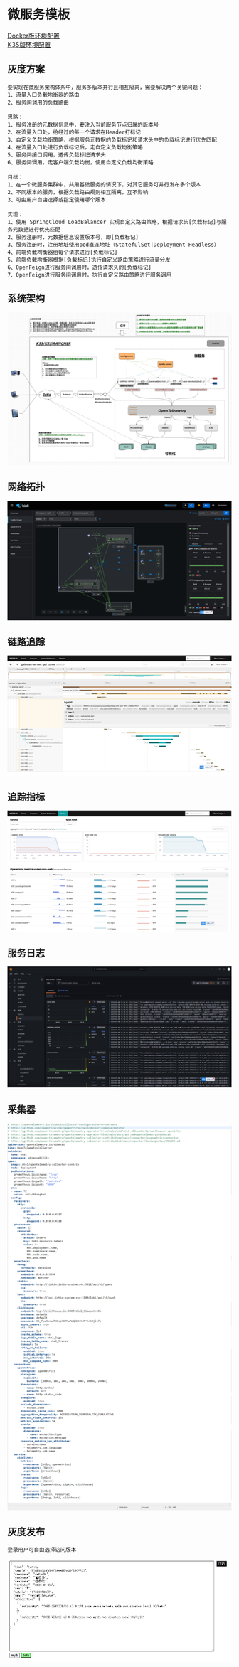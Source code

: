 # 微服务模板

<a href="README.docker.md" target="_blank"> Docker版环境配置 </a>  
<a href="README.k3s.md" target="_blank"> K3S版环境配置 </a>  

## 灰度方案
	要实现在微服务架构体系中，服务多版本并行且相互隔离，需要解决两个关键问题：
	1、流量入口负载均衡器的路由
	2、服务间调用的负载路由
	
	思路：
	1、服务注册的元数据信息中，要注入当前服务节点归属的版本号
	2、在流量入口处，给经过的每一个请求在Header打标记
	3、自定义负载均衡策略，根据服务元数据的负载标记和请求头中的负载标记进行优先匹配
	4、在流量入口处进行负载标记后，走自定义负载均衡策略
	5、服务间接口调用，透传负载标记请求头
	6、服务间调用，走客户端负载均衡，使用自定义负载均衡策略
		
	目标：
	1、在一个微服务集群中，共用基础服务的情况下，对其它服务可并行发布多个版本
	2、不同版本的服务，根据负载路由规则相互隔离，互不影响
	3、可由用户自由选择或指定使用哪个版本
	
	实现：
	1、使用 SpringCloud LoadBalancer 实现自定义路由策略，根据请求头[负载标记]与服务元数据进行优先匹配
	2、服务注册时，元数据信息设置版本号，即[负载标记]
	3、服务注册时，注册地址使用pod直连地址（StatefulSet|Deployment Headless）
	4、前端负载均衡器给每个请求进行[负载标记]
	5、前端负载均衡器根据[负载标记]执行自定义路由策略进行流量分发
	6、OpenFeign进行服务间调用时，透传请求头的[负载标记]
	7、OpenFeign进行服务间调用时，执行自定义路由策略进行服务调用

## 系统架构
![系统架构](repo/images/SystemArchitecture.png "系统架构")

## 网络拓扑
![网络拓扑](repo/images/NetworkTopology.png "网络拓扑")

## 链路追踪
![链路追踪](repo/images/LinkTracking.png "链路追踪")

## 追踪指标
![追踪指标](repo/images/TrackingIndicators.png "追踪指标")

## 服务日志
![服务日志](repo/images/logs.png "服务日志")

## 采集器
![采集器](repo/images/otel-collector.png "采集器")

## 灰度发布
	登录用户可自由选择访问版本
![灰度发布](repo/images/rebBlue.png "灰度发布")

